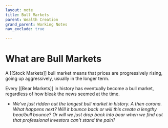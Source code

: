 ```yaml
---
layout: note
title: Bull Markets
parent: Wealth Creation
grand_parent: Working Notes
nav_exclude: true

---
```

# What are Bull Markets
A [[Stock Markets]] bull market means that prices are progressively rising, going up aggressively, usually in the longer term.

Every [[Bear Markets]] in history has eventually become a bull market, regardless of how bleak the news seemed at the time.

- _We've just ridden out the longest bull market in history. A then corona. What happens next? Will it bounce back or will this create a lengthy bear/bull bounce? Or will we just drop back into bear when we find out that professional investors can't stand the pain?_
